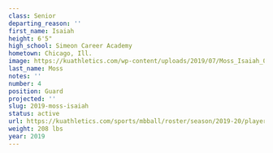 ```yaml
---
class: Senior
departing_reason: ''
first_name: Isaiah
height: 6'5"
high_school: Simeon Career Academy
hometown: Chicago, Ill.
image: https://kuathletics.com/wp-content/uploads/2019/07/Moss_Isaiah_08232019-1024x853.jpg
last_name: Moss
notes: ''
number: 4
position: Guard
projected: ''
slug: 2019-moss-isaiah
status: active
url: https://kuathletics.com/sports/mbball/roster/season/2019-20/player/isaiah-moss/
weight: 208 lbs
year: 2019
---
```

